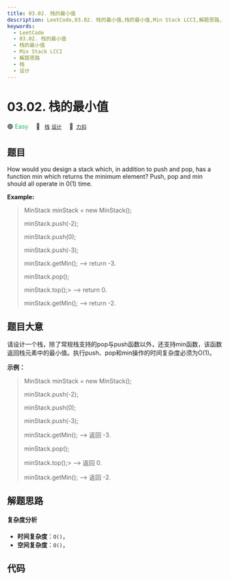 ```yaml
---
title: 03.02. 栈的最小值
description: LeetCode,03.02. 栈的最小值,栈的最小值,Min Stack LCCI,解题思路,栈,设计
keywords:
  - LeetCode
  - 03.02. 栈的最小值
  - 栈的最小值
  - Min Stack LCCI
  - 解题思路
  - 栈
  - 设计
---
```


# 03.02. 栈的最小值

🟢 <font color=#15bd66>Easy</font>&emsp; 🔖&ensp; [`栈`](/tag/stack.md) [`设计`](/tag/design.md)&emsp; 🔗&ensp;[`力扣`](https://leetcode.cn/problems/min-stack-lcci)

## 题目

How would you design a stack which, in addition to push and pop, has a
function min which returns the minimum element? Push, pop and min should all
operate in 0(1) time.

**Example:**

> 
> 
> 
> 
> 
> MinStack minStack = new MinStack();
> 
> minStack.push(-2);
> 
> minStack.push(0);
> 
> minStack.push(-3);
> 
> minStack.getMin();   --> return -3.
> 
> minStack.pop();
> 
> minStack.top();> 
>   --> return 0.
> 
> minStack.getMin();   --> return -2.


## 题目大意

请设计一个栈，除了常规栈支持的pop与push函数以外，还支持min函数，该函数返回栈元素中的最小值。执行push、pop和min操作的时间复杂度必须为O(1)。

  

**示例：**

> 
> 
> 
> 
> 
> MinStack minStack = new MinStack();  
> 
> minStack.push(-2);  
> 
> minStack.push(0);  
> 
> minStack.push(-3);  
> 
> minStack.getMin();   --> 返回 -3.  
> 
> minStack.pop();  
> 
> minStack.top();> 
>   --> 返回 0.  
> 
> minStack.getMin();   --> 返回 -2.


## 解题思路

#### 复杂度分析

- **时间复杂度**：`O()`，
- **空间复杂度**：`O()`，

## 代码

```javascript

```
